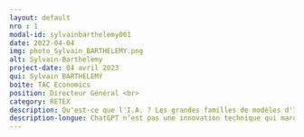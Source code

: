 ```yaml
---
layout: default
nro : 1
modal-id: sylvainbarthelemy001
date: 2022-04-04
img: photo_Sylvain_BARTHELEMY.png
alt: Sylvain-Barthelemy
project-date: 04 avril 2023
qui: Sylvain BARTHELEMY
boite: TAC Economics
position: Directeur Général <br>
category: RETEX
description: Qu'est-ce que l'I.A. ? Les grandes familles de modèles d'I.A. 
description-longue: ChatGPT n’est pas une innovation technique qui marquera la recherche en intelligence artificielle sur les grands modèles de langage. Et pourtant, cet outil a créé un bouleversement technologique et scientifique majeur dans nos sociétés. Et, cela, en quelques jours seulement ... L’intelligence artificielle, domaine qui était autrefois réservé aux seuls spécialistes de la data science, semble aujourd’hui accessible sans connaissances scientifiques particulières, et ceci, depuis un simple téléphone mobile. Mais de quoi parle-t-on exactement ? Qu’est-ce que l’I.A. ? Quelles sont les grandes familles de modèles et à quoi servent-elles ? Un modèle universel est-il possible ? Est-ce compliqué à mettre en œuvre ? Doit-on forcément avoir des millions de données et un supercalculateur à disposition ? Et finalement, comment démarrer un projet d’IA ?.
---
```


